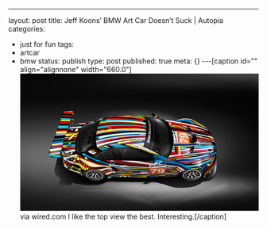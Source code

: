 ---
layout: post
title: Jeff Koons’ BMW Art Car Doesn’t Suck | Autopia
categories: 
- just for fun
tags:
- artcar
- bmw
status: publish
type: post
published: true
meta: {}
---[caption id="" align="alignnone" width="660.0"]
![via wired.com I like the top view the best. Interesting.](/squarespace_images/static_50d2902fe4b0959a0871a12c_50d29312e4b04687d9db341b_50d29312e4b04687d9db345f_1355977492324__img.jpg) via wired.com I like the top view the best. Interesting.[/caption]
